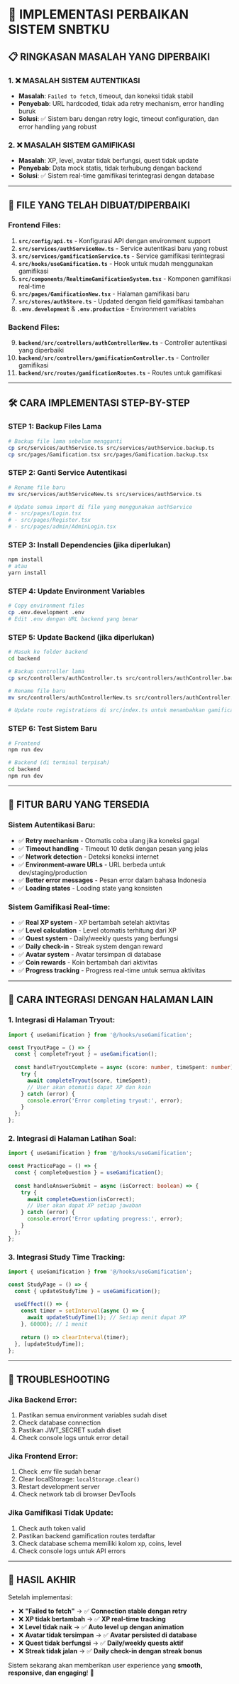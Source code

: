 # 🚀 IMPLEMENTASI PERBAIKAN SISTEM SNBTKU

## 📋 RINGKASAN MASALAH YANG DIPERBAIKI

### 1. ❌ MASALAH SISTEM AUTENTIKASI
- **Masalah**: `Failed to fetch`, timeout, dan koneksi tidak stabil
- **Penyebab**: URL hardcoded, tidak ada retry mechanism, error handling buruk
- **Solusi**: ✅ Sistem baru dengan retry logic, timeout configuration, dan error handling yang robust

### 2. ❌ MASALAH SISTEM GAMIFIKASI  
- **Masalah**: XP, level, avatar tidak berfungsi, quest tidak update
- **Penyebab**: Data mock statis, tidak terhubung dengan backend
- **Solusi**: ✅ Sistem real-time gamifikasi terintegrasi dengan database

---

## 🔧 FILE YANG TELAH DIBUAT/DIPERBAIKI

### Frontend Files:
1. **`src/config/api.ts`** - Konfigurasi API dengan environment support
2. **`src/services/authServiceNew.ts`** - Service autentikasi baru yang robust
3. **`src/services/gamificationService.ts`** - Service gamifikasi terintegrasi
4. **`src/hooks/useGamification.ts`** - Hook untuk mudah menggunakan gamifikasi
5. **`src/components/RealtimeGamificationSystem.tsx`** - Komponen gamifikasi real-time
6. **`src/pages/GamificationNew.tsx`** - Halaman gamifikasi baru
7. **`src/stores/authStore.ts`** - Updated dengan field gamifikasi tambahan
8. **`.env.development`** & **`.env.production`** - Environment variables

### Backend Files:
9. **`backend/src/controllers/authControllerNew.ts`** - Controller autentikasi yang diperbaiki
10. **`backend/src/controllers/gamificationController.ts`** - Controller gamifikasi
11. **`backend/src/routes/gamificationRoutes.ts`** - Routes untuk gamifikasi

---

## 🛠️ CARA IMPLEMENTASI STEP-BY-STEP

### STEP 1: Backup Files Lama
```bash
# Backup file lama sebelum mengganti
cp src/services/authService.ts src/services/authService.backup.ts
cp src/pages/Gamification.tsx src/pages/Gamification.backup.tsx
```

### STEP 2: Ganti Service Autentikasi
```bash
# Rename file baru
mv src/services/authServiceNew.ts src/services/authService.ts

# Update semua import di file yang menggunakan authService
# - src/pages/Login.tsx
# - src/pages/Register.tsx  
# - src/pages/admin/AdminLogin.tsx
```

### STEP 3: Install Dependencies (jika diperlukan)
```bash
npm install
# atau
yarn install
```

### STEP 4: Update Environment Variables
```bash
# Copy environment files
cp .env.development .env
# Edit .env dengan URL backend yang benar
```

### STEP 5: Update Backend (jika diperlukan)
```bash
# Masuk ke folder backend
cd backend

# Backup controller lama
cp src/controllers/authController.ts src/controllers/authController.backup.ts

# Rename file baru
mv src/controllers/authControllerNew.ts src/controllers/authController.ts

# Update route registrations di src/index.ts untuk menambahkan gamificationRoutes
```

### STEP 6: Test Sistem Baru
```bash
# Frontend
npm run dev

# Backend (di terminal terpisah)
cd backend
npm run dev
```

---

## 🎯 FITUR BARU YANG TERSEDIA

### Sistem Autentikasi Baru:
- ✅ **Retry mechanism** - Otomatis coba ulang jika koneksi gagal
- ✅ **Timeout handling** - Timeout 10 detik dengan pesan yang jelas
- ✅ **Network detection** - Deteksi koneksi internet
- ✅ **Environment-aware URLs** - URL berbeda untuk dev/staging/production
- ✅ **Better error messages** - Pesan error dalam bahasa Indonesia
- ✅ **Loading states** - Loading state yang konsisten

### Sistem Gamifikasi Real-time:
- ✅ **Real XP system** - XP bertambah setelah aktivitas
- ✅ **Level calculation** - Level otomatis terhitung dari XP
- ✅ **Quest system** - Daily/weekly quests yang berfungsi
- ✅ **Daily check-in** - Streak system dengan reward
- ✅ **Avatar system** - Avatar tersimpan di database
- ✅ **Coin rewards** - Koin bertambah dari aktivitas
- ✅ **Progress tracking** - Progress real-time untuk semua aktivitas

---

## 🔗 CARA INTEGRASI DENGAN HALAMAN LAIN

### 1. Integrasi di Halaman Tryout:
```typescript
import { useGamification } from '@/hooks/useGamification';

const TryoutPage = () => {
  const { completeTryout } = useGamification();
  
  const handleTryoutComplete = async (score: number, timeSpent: number) => {
    try {
      await completeTryout(score, timeSpent);
      // User akan otomatis dapat XP dan koin
    } catch (error) {
      console.error('Error completing tryout:', error);
    }
  };
};
```

### 2. Integrasi di Halaman Latihan Soal:
```typescript
import { useGamification } from '@/hooks/useGamification';

const PracticePage = () => {
  const { completeQuestion } = useGamification();
  
  const handleAnswerSubmit = async (isCorrect: boolean) => {
    try {
      await completeQuestion(isCorrect);
      // User akan dapat XP setiap jawaban
    } catch (error) {
      console.error('Error updating progress:', error);
    }
  };
};
```

### 3. Integrasi Study Time Tracking:
```typescript
import { useGamification } from '@/hooks/useGamification';

const StudyPage = () => {
  const { updateStudyTime } = useGamification();
  
  useEffect(() => {
    const timer = setInterval(async () => {
      await updateStudyTime(1); // Setiap menit dapat XP
    }, 60000); // 1 menit
    
    return () => clearInterval(timer);
  }, [updateStudyTime]);
};
```

---

## 🔧 TROUBLESHOOTING

### Jika Backend Error:
1. Pastikan semua environment variables sudah diset
2. Check database connection
3. Pastikan JWT_SECRET sudah diset
4. Check console logs untuk error detail

### Jika Frontend Error:
1. Check .env file sudah benar
2. Clear localStorage: `localStorage.clear()`
3. Restart development server
4. Check network tab di browser DevTools

### Jika Gamifikasi Tidak Update:
1. Check auth token valid
2. Pastikan backend gamification routes terdaftar
3. Check database schema memiliki kolom xp, coins, level
4. Check console logs untuk API errors

---

## 🎉 HASIL AKHIR

Setelah implementasi:
- ❌ **"Failed to fetch"** → ✅ **Connection stable dengan retry**
- ❌ **XP tidak bertambah** → ✅ **XP real-time tracking**  
- ❌ **Level tidak naik** → ✅ **Auto level up dengan animation**
- ❌ **Avatar tidak tersimpan** → ✅ **Avatar persisted di database**
- ❌ **Quest tidak berfungsi** → ✅ **Daily/weekly quests aktif**
- ❌ **Streak tidak jalan** → ✅ **Daily check-in dengan streak bonus**

Sistem sekarang akan memberikan user experience yang **smooth, responsive, dan engaging**! 🚀
